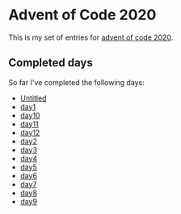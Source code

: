# Advent of Code 2020
This is my set of entries for [advent of code 2020](https://www.adventofcode.com/2020).

## Completed days
  So far I've completed the following days:

  * [Untitled](Untitled.html)
  * [day1](day1.html)
  * [day10](day10.html)
  * [day11](day11.html)
  * [day12](day12.html)
  * [day2](day2.html)
  * [day3](day3.html)
  * [day4](day4.html)
  * [day5](day5.html)
  * [day6](day6.html)
  * [day7](day7.html)
  * [day8](day8.html)
  * [day9](day9.html)
